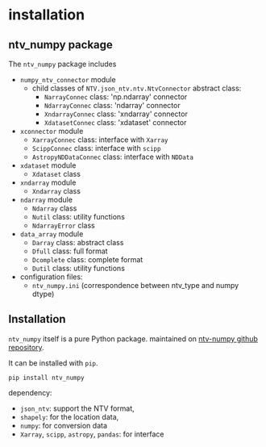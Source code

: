 # installation

## ntv_numpy package

The `ntv_numpy` package includes

- `numpy_ntv_connector` module
  - child classes of `NTV.json_ntv.ntv.NtvConnector` abstract class:
    - `NarrayConnec` class: 'np.ndarray' connector
    - `NdarrayConnec` class: 'ndarray'   connector
    - `XndarrayConnec` class: 'xndarray' connector
    - `XdatasetConnec` class: 'xdataset' connector
- `xconnector` module
  - `XarrayConnec` class: interface with `Xarray`
  - `ScippConnec` class: interface with `scipp`
  - `AstropyNDDataConnec` class: interface with `NDData`
- `xdataset` module
  - `Xdataset` class
- `xndarray` module
  - `Xndarray` class
- `ndarray` module
  - `Ndarray` class
  - `Nutil` class: utility functions
  - `NdarrayError` class
- `data_array` module
  - `Darray` class: abstract class
  - `Dfull` class: full format
  - `Dcomplete` class: complete format
  - `Dutil` class: utility functions
- configuration files:
  - `ntv_numpy.ini` (correspondence between ntv_type and numpy dtype)

## Installation

`ntv_numpy` itself is a pure Python package. maintained on [ntv-numpy github repository](https://github.com/loco-philippe/ntv-numpy).

It can be installed with `pip`.

    pip install ntv_numpy

dependency:

- `json_ntv`: support the NTV format,
- `shapely`: for the location data,
- `numpy`: for conversion data
- `Xarray`, `scipp`, `astropy`, `pandas`: for interface
